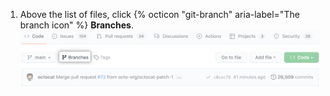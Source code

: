 1. Above the list of files, click {% octicon "git-branch" aria-label="The branch icon" %} **Branches**. ![Link de branches numa página de visão geral](/assets/images/help/branches/branches-overview-link.png)

